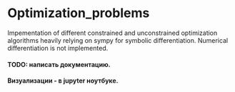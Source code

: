# Optimization_problems
Impementation of different constrained and unconstrained optimization algorithms heavily relying on sympy for symbolic differentiation.
Numerical differentiation is not implemented.

#### TODO: написать документацию.

#### Визуализации - в jupyter ноутбуке.
